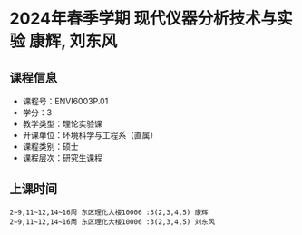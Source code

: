 # 2024年春季学期 现代仪器分析技术与实验 康辉, 刘东风






## 课程信息

- 课程号：ENVI6003P.01
- 学分：3
- 教学类型：理论实验课
- 开课单位：环境科学与工程系（直属）
- 课程类别：硕士
- 课程层次：研究生课程

## 上课时间

```
2~9,11~12,14~16周 东区理化大楼10006 :3(2,3,4,5) 康辉
2~9,11~12,14~16周 东区理化大楼10006 :3(2,3,4,5) 刘东风
```

